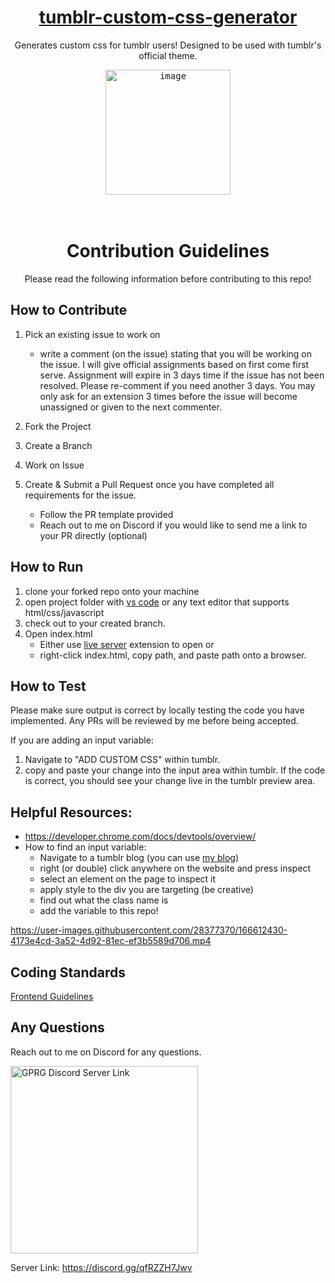 <div align="center">
   
# [tumblr-custom-css-generator](https://daysmachine.github.io/tumblr-custom-css-generator/)
Generates custom css for tumblr users! Designed to be used with tumblr's official theme. 

<kbd>
<img width="200" alt="image" src="https://user-images.githubusercontent.com/28377370/166581689-114ccbb0-4823-454d-8020-855d016b2cd8.png">
</kbd>
</div>

<br>
<br>

<div align="center">
   
# Contribution Guidelines


<p>Please read the following information before contributing to this repo!</p> 

</div>

## How to Contribute
1. Pick an existing issue to work on
    * write a comment (on the issue) stating that you will be working on the issue. I will give official assignments based on first come first serve. Assignment will expire in 3 days time if the issue has not been resolved. Please re-comment if you need another 3 days. You may only ask for an extension 3 times before the issue will become unassigned or given to the next commenter.  

2. Fork the Project 

3. Create a Branch 

4. Work on Issue 

5. Create & Submit a Pull Request once you have completed all requirements for the issue. 
    * Follow the PR template provided 
    * Reach out to me on Discord if you would like to send me a link to your PR directly (optional)


## How to Run
1. clone your forked repo onto your machine
2. open project folder with [vs code](https://code.visualstudio.com/) or any text editor that supports html/css/javascript
3. check out to your created branch. 
4. Open index.html
    * Either use [live server](https://marketplace.visualstudio.com/items?itemName=ritwickdey.LiveServer) extension to open or 
    * right-click index.html, copy path, and paste path onto a browser. 

## How to Test
Please make sure output is correct by locally testing the code you have implemented. Any PRs will be reviewed by me before being accepted. 

If you are adding an input variable:
1. Navigate to "ADD CUSTOM CSS" within tumblr. 
2. copy and paste your change into the input area within tumblr. If the code is correct, you should see your change live in the tumblr preview area. 

## Helpful Resources: 
* https://developer.chrome.com/docs/devtools/overview/
* How to find an input variable: 
  * Navigate to a tumblr blog (you can use [my blog](https://bluetoadmoneyghost-blog.tumblr.com/))
  * right (or double) click anywhere on the website and press inspect 
  * select an element on the page to inspect it
  * apply style to the div you are targeting (be creative) 
  * find out what the class name is 
  * add the variable to this repo!

https://user-images.githubusercontent.com/28377370/166612430-4173e4cd-3a52-4d92-81ec-ef3b5589d706.mp4

## Coding Standards 
[Frontend Guidelines](https://github.com/bendc/frontend-guidelines)

## Any Questions
Reach out to me on Discord for any questions. 

<a href="https://discord.gg/qfRZZH7Jwv">
<img src="https://discord.com/assets/e4923594e694a21542a489471ecffa50.svg" alt="GPRG Discord Server Link" width="300px"/>
</a>

Server Link: https://discord.gg/qfRZZH7Jwv
